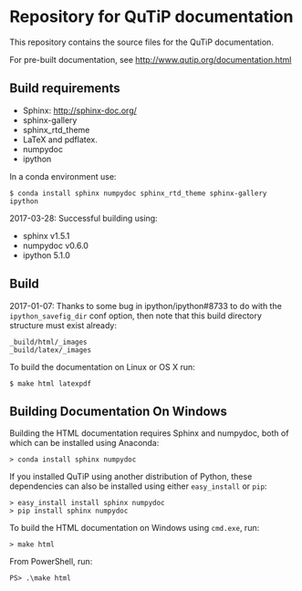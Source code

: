 Repository for QuTiP documentation
==================================

This repository contains the source files for the QuTiP documentation.

For pre-built documentation, see http://www.qutip.org/documentation.html

Build requirements
------------------

* Sphinx: http://sphinx-doc.org/
* sphinx-gallery
* sphinx_rtd_theme
* LaTeX and pdflatex.
* numpydoc
* ipython

In a conda environment use:
    
    $ conda install sphinx numpydoc sphinx_rtd_theme sphinx-gallery ipython

2017-03-28: Successful building using:

* sphinx v1.5.1
* numpydoc v0.6.0
* ipython 5.1.0

Build
-----
2017-01-07: 
Thanks to some bug in ipython/ipython#8733 to do with the `ipython_savefig_dir` conf option, 
then note that this build directory structure must exist already:

    _build/html/_images
    _build/latex/_images

To build the documentation on Linux or OS X run:

    $ make html latexpdf
    
Building Documentation On Windows
---------------------------------

Building the HTML documentation requires Sphinx and numpydoc, both of which can be installed using Anaconda:

    > conda install sphinx numpydoc

If you installed QuTiP using another distribution of Python, these dependencies can also be installed using either ``easy_install`` or ``pip``:

    > easy_install install sphinx numpydoc
    > pip install sphinx numpydoc

To build the HTML documentation on Windows using ``cmd.exe``, run:

    > make html

From PowerShell, run:

    PS> .\make html
